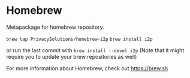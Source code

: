 Homebrew
========

Metapackage for homebrew repository.

``brew tap PrivacySolutions/homebrew-i2p``
``brew install i2p``

or run the last commit with
``brew install --devel i2p``
(Note that it might require you to update your brew repositories as well)

For more information about Homebrew, check out https://brew.sh

